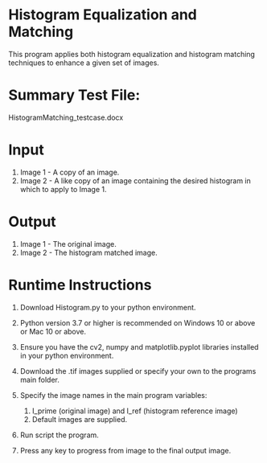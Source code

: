 # **Histogram Equalization and Matching**

This program applies both histogram equalization and histogram matching techniques to enhance a given set of images.

# **Summary Test File:**

HistogramMatching\_testcase.docx

# **Input**

1. Image 1 - A copy of an image.
2. Image 2 - A like copy of an image containing the desired histogram in which to apply to Image 1.

# **Output**

1. Image 1 - The original image.
2. Image 2 - The histogram matched image.

# **Runtime Instructions**

1. Download Histogram.py to your python environment.
  1. Python version 3.7 or higher is recommended on Windows 10 or above or Mac 10 or above.
  2. Ensure you have the cv2, numpy and matplotlib.pyplot libraries installed in your python environment.
2. Download the .tif images supplied or specify your own to the programs main folder.
  1. Specify the image names in the main program variables:

      1. I\_prime (original image) and I\_ref (histogram reference image)
      2. Default images are supplied.
3. Run script the program.
  1. Press any key to progress from image to the final output image.
